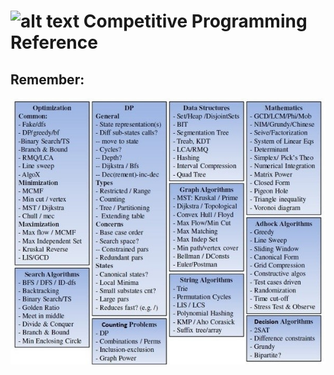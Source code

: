 # ![alt text](https://secure.gravatar.com/blavatar/4560c02ab420ca3cefc52ab44e8aefc1?s=32) Competitive Programming Reference

## Remember: 

![](Graphics/Competitive.jpeg)

